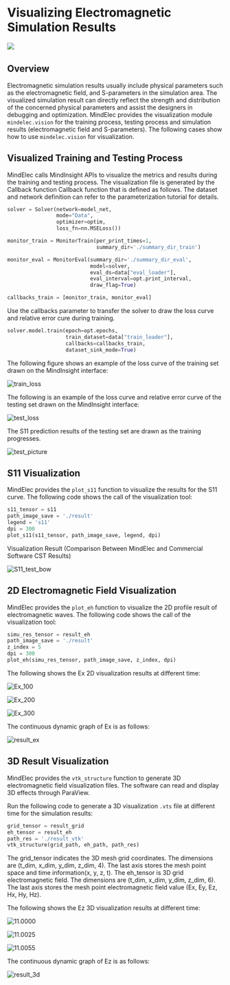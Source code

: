 # Visualizing Electromagnetic Simulation Results

<a href="https://gitee.com/mindspore/docs/blob/master/docs/mindelec/docs/source_en/mindelec/visualization.md" target="_blank"><img src="https://mindspore-website.obs.cn-north-4.myhuaweicloud.com/website-images/master/resource/_static/logo_source_en.png"></a>&nbsp;&nbsp;

## Overview

Electromagnetic simulation results usually include physical parameters such as the electromagnetic field, and S-parameters in the simulation area. The visualized simulation result can directly reflect the strength and distribution of the concerned physical parameters and assist the designers in debugging and optimization. MindElec provides the visualization module `mindelec.vision` for the training process, testing process and simulation results (electromagnetic field and S-parameters). The following cases show how to use `mindelec.vision` for visualization.

## Visualized Training and Testing Process

MindElec calls MindInsight APIs to visualize the metrics and results during the training and testing process. The visualization file is generated by the Callback function Callback function that is defined as follows. The dataset and network definition can refer to the parameterization tutorial for details.

``` python
solver = Solver(network=model_net,
                mode="Data",
                optimizer=optim,
                loss_fn=nn.MSELoss())

monitor_train = MonitorTrain(per_print_times=1,
                             summary_dir='./summary_dir_train')

monitor_eval = MonitorEval(summary_dir='./summary_dir_eval',
                           model=solver,
                           eval_ds=data["eval_loader"],
                           eval_interval=opt.print_interval,
                           draw_flag=True)

callbacks_train = [monitor_train, monitor_eval]
```

Use the callbacks parameter to transfer the solver to draw the loss curve and relative error cure during training.

``` python
solver.model.train(epoch=opt.epochs,
                   train_dataset=data["train_loader"],
                   callbacks=callbacks_train,
                   dataset_sink_mode=True)
```

The following figure shows an example of the loss curve of the training set drawn on the MindInsight interface:

![train_loss](./images/visualization/train_test/train_loss.jpg)

The following is an example of the loss curve and relative error curve of the testing set drawn on the MindInsight interface:

![test_loss](./images/visualization/train_test/test_loss.jpg)

The S11 prediction results of the testing set are drawn as the training progresses.

![test_picture](./images/visualization/train_test/test_picture.JPG)

## S11 Visualization

MindElec provides the `plot_s11` function to visualize the results for the S11 curve. The following code shows the call of the visualization tool:

``` python
s11_tensor = s11
path_image_save = './result'
legend = 's11'
dpi = 300
plot_s11(s11_tensor, path_image_save, legend, dpi)
```

Visualization Result (Comparison Between MindElec and Commercial Software CST Results)

![S11_test_bow](./images/visualization/2D/S11_test_bow.jpg)

## 2D Electromagnetic Field Visualization

MindElec provides the `plot_eh` function to visualize the 2D profile result of electromagnetic waves. The following code shows the call of the visualization tool:

``` python
simu_res_tensor = result_eh
path_image_save = './result'
z_index = 5
dpi = 300
plot_eh(simu_res_tensor, path_image_save, z_index, dpi)
```

The following shows the Ex 2D visualization results at different time:

![Ex_100](./images/visualization/2D/Ex/Ex_100.jpg)

![Ex_200](./images/visualization/2D/Ex/Ex_200.jpg)

![Ex_300](./images/visualization/2D/Ex/Ex_300.jpg)

The continuous dynamic graph of Ex is as follows:

![result_ex](./images/visualization/2D/result_ex.gif)

## 3D Result Visualization

MindElec provides the `vtk_structure` function to generate 3D electromagnetic field visualization files. The software can read and display 3D effects through ParaView.

Run the following code to generate a 3D visualization `.vts` file at different time for the simulation results:

``` python
grid_tensor = result_grid
eh_tensor = result_eh
path_res = './result_vtk'
vtk_structure(grid_path, eh_path, path_res)
```

The grid_tensor indicates the 3D mesh grid coordinates. The dimensions are (t_dim, x_dim, y_dim, z_dim, 4). The last axis stores the mesh point space and time information(x, y, z, t). The eh_tensor is 3D grid electromagnetic field. The dimensions are (t_dim, x_dim, y_dim, z_dim, 6). The last axis stores the mesh point electromagnetic field value (Ex, Ey, Ez, Hx, Hy, Hz).

The following shows the Ez 3D visualization results at different time:

![11.0000](./images/visualization/3D/Ez_paraview/11.0000.png)

![11.0025](./images/visualization/3D/Ez_paraview/11.0025.png)

![11.0055](./images/visualization/3D/Ez_paraview/11.0055.png)

The continuous dynamic graph of Ez is as follows:

![result_3d](./images/visualization/3D/result.gif)
